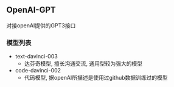 ## OpenAI-GPT

对接openAI提供的GPT3接口

### 模型列表

- text-davinci-003
  - 达芬奇模型, 擅长沟通交流, 通用型较为强大的模型
- code-davinci-002
  - 代码模型, 据openAI所描述是使用过github数据训练过的模型